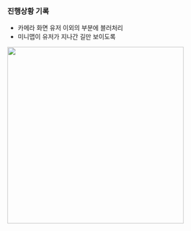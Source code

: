 ### 진행상황 기록

- 카메라 화면 유저 이외의 부분에 블러처리
- 미니맵이 유저가 지나간 길만 보이도록

<img src="./../assets/211015_1.gif" width="400">